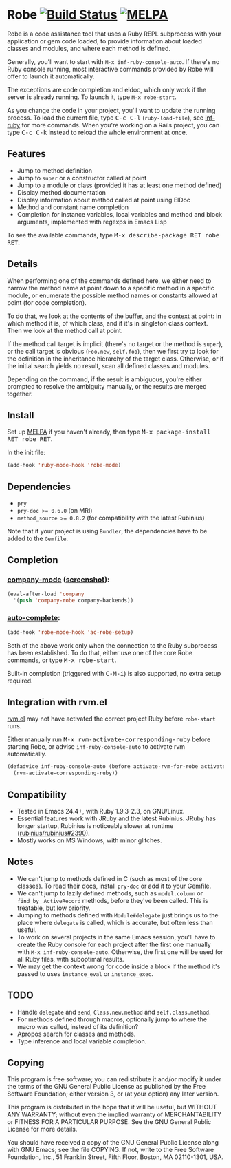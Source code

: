 # Robe [![Build Status](https://travis-ci.org/dgutov/robe.png?branch=master)](https://travis-ci.org/dgutov/robe) [![MELPA](http://melpa.org/packages/robe-badge.svg)](http://melpa.org/#/robe)

Robe is a code assistance tool that uses a Ruby REPL subprocess with
your application or gem code loaded, to provide information about
loaded classes and modules, and where each method is defined.

Generally, you'll want to start with `M-x inf-ruby-console-auto`.
If there's no Ruby console running, most interactive commands provided
by Robe will offer to launch it automatically.

The exceptions are code completion and eldoc, which only work if the
server is already running. To launch it, type `M-x robe-start`.

As you change the code in your project, you'll want to update the
running process. To load the current file, type <kbd>C-c C-l</kbd>
(`ruby-load-file`), see [inf-ruby](https://github.com/nonsequitur/inf-ruby/)
for more commands. When you're working on a Rails project, you can
type <kbd>C-c C-k</kbd> instead to reload the whole environment at once.

## Features

* Jump to method definition
* Jump to `super` or a constructor called at point
* Jump to a module or class (provided it has at least one method defined)
* Display method documentation
* Display information about method called at point using ElDoc
* Method and constant name completion
* Completion for instance variables, local variables and method and
  block arguments, implemented with regexps in Emacs Lisp

To see the available commands, type <kbd>M-x describe-package RET robe RET</kbd>.

## Details

When performing one of the commands defined here, we either need to
narrow the method name at point down to a specific method in a specific
module, or enumerate the possible method names or constants allowed at
point (for code completion).

To do that, we look at the contents of the buffer, and the context at
point: in which method it is, of which class, and if it's in singleton
class context. Then we look at the method call at point.

If the method call target is implicit (there's no target or the method
is `super`), or the call target is obvious (`Foo.new`, `self.foo`),
then we first try to look for the definition in the inheritance
hierarchy of the target class. Otherwise, or if the initial search
yields no result, scan all defined classes and modules.

Depending on the command, if the result is ambiguous, you're either
prompted to resolve the ambiguity manually, or the results are merged
together.

## Install

Set up [MELPA](http://melpa.milkbox.net/#installing) if you haven't already,
then type <kbd>M-x package-install RET robe RET</kbd>.

In the init file:

```lisp
(add-hook 'ruby-mode-hook 'robe-mode)
```

## Dependencies

* `pry`
* `pry-doc >= 0.6.0` (on MRI)
* `method_source >= 0.8.2` (for compatibility with the latest Rubinius)

Note that if your project is using `Bundler`, the dependencies have to be added to the `Gemfile`.

## Completion

### [company-mode](http://company-mode.github.com/) ([screenshot](screenshots/company-robe.png)):

```lisp
(eval-after-load 'company
  '(push 'company-robe company-backends))
```

### [auto-complete](http://auto-complete.org/):

```lisp
(add-hook 'robe-mode-hook 'ac-robe-setup)
```

Both of the above work only when the connection to the Ruby subprocess has
been established. To do that, either use one of the core Robe commands, or
type <kbd>M-x robe-start</kbd>.

Built-in completion (triggered with <kbd>C-M-i</kbd>) is also supported,
no extra setup required.

## Integration with rvm.el

[rvm.el](https://github.com/senny/rvm.el) may not have activated the
correct project Ruby before `robe-start` runs.

Either manually run <kbd>M-x rvm-activate-corresponding-ruby</kbd>
before starting Robe, or advise `inf-ruby-console-auto` to activate
rvm automatically.

```lisp
(defadvice inf-ruby-console-auto (before activate-rvm-for-robe activate)
  (rvm-activate-corresponding-ruby))
```

## Compatibility

* Tested in Emacs 24.4+, with Ruby 1.9.3-2.3, on GNU/Linux.
* Essential features work with JRuby and the latest Rubinius.
  JRuby has longer startup, Rubinius is noticeably slower at runtime
  ([rubinius/rubinius#2390](https://github.com/rubinius/rubinius/issues/2390)).
* Mostly works on MS Windows, with minor glitches.

## Notes

* We can't jump to methods defined in C (such as most of the core classes).
  To read their docs, install `pry-doc` or add it to your Gemfile.
* We can't jump to lazily defined methods, such as `model.column` or `find_by_`
  `ActiveRecord` methods, before they've been called. This is treatable, but low
  priority.
* Jumping to methods defined with `Module#delegate` just brings us to the place
  where `delegate` is called, which is accurate, but often less than useful.
* To work on several projects in the same Emacs session, you'll have
  to create the Ruby console for each project after the first one
  manually with `M-x inf-ruby-console-auto`. Otherwise, the first one
  will be used for all Ruby files, with suboptimal results.
* We may get the context wrong for code inside a block if the method
  it's passed to uses `instance_eval` or `instance_exec`.

## TODO

* Handle `delegate` and `send`, `Class.new.method` and `self.class.method`.
* For methods defined through macros, optionally jump to where the macro was
  called, instead of its definition?
* Apropos search for classes and methods.
* Type inference and local variable completion.

## Copying

This program is free software; you can redistribute it and/or modify
it under the terms of the GNU General Public License as published by
the Free Software Foundation; either version 3, or (at your option)
any later version.

This program is distributed in the hope that it will be useful,
but WITHOUT ANY WARRANTY; without even the implied warranty of
MERCHANTABILITY or FITNESS FOR A PARTICULAR PURPOSE.  See the
GNU General Public License for more details.

You should have received a copy of the GNU General Public License
along with GNU Emacs; see the file COPYING.  If not, write to the
Free Software Foundation, Inc., 51 Franklin Street, Fifth Floor,
Boston, MA 02110-1301, USA.
